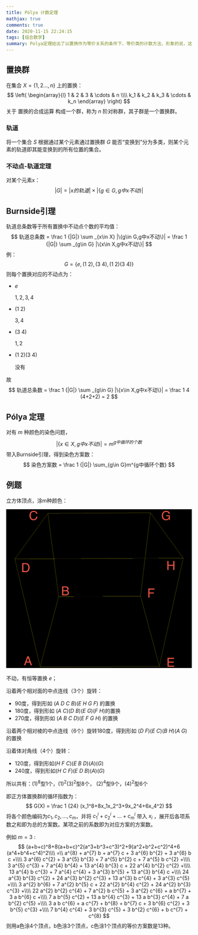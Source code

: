 ```yaml
---
title: Pólya 计数定理
mathjax: true
comments: true
date: 2020-11-15 22:24:15
tags: [组合数学]
summary: Polya定理给出了以置换作为等价关系的条件下，等价类的计数方法，形象的说，这个就是求出了本质不同的染色方案数。
---
```


## 置换群

在集合 $X=\{1,2...,n\}$ 上的置换：
$$
\left(
\begin{array}{l}
1 & 2 & 3 & \cdots & n \\\\
k_1 & k_2 & k_3 & \cdots & k_n
\end{array}
\right)
$$
关于 置换的合成运算 构成一个群，称为 $n$ 阶对称群，其子群是一个置换群。

### 轨道

将一个集合 $S$ 根据通过某个元素通过置换群 $G$ 能否“变换到”分为多类，则某个元素的轨道即其能变换到的所有位置的集合。

### 不动点-轨道定理

对某个元素x：
$$
|G| = |x的轨道|\times |\{g\in G,g中x不动\}|
$$

## Burnside引理

轨道总条数等于所有置换中不动点个数的平均值：
$$
轨道总条数 = \frac 1 {|G|} \sum _{x\in X} |\{g\in G,g中x不动\}| = \frac 1 {|G|} \sum _{g\in G} |\{x\in X,g中x不动\}|
$$
例：
$$
G=\{e,(1\ 2),(3\ 4),(1\ 2)(3\ 4)\}
$$
则每个置换对应的不动点为：

- $e$

  $1,2,3,4$

- $(1\ 2)$

  $3, 4$

- $(3\ 4)$

  $1, 2$

- $(1\ 2)(3\ 4)$

  没有

故
$$
轨道总条数 = \frac 1 {|G|} \sum _{g\in G} |\{x\in X,g中x不动\}| = \frac 1 4 (4+2+2) = 2
$$

## Pólya 定理

对有 $m$ 种颜色的染色问题，
$$
|\{x\in X,g中x不动\}| = m ^ {g中循环的个数}
$$
带入Burnside引理，得到染色方案数：
$$
染色方案数 = \frac 1 {|G|} \sum_{g\in G}m^{g中循环个数}
$$

## 例题

立方体顶点，涂m种颜色：

![cube](Polya-计数定理/cube.png)

不动，有恒等置换 $e$；

沿着两个相对面的中点连线（3个）旋转：

- 90度，得到形如 $(A\ D\ C\ B)(E\ H\ G\ F)$ 的置换
- 180度，得到形如 $(A\ C)(D\ B)(E\ G)(F\ H)$的置换
- 270度，得到形如 $(A\ B\ C\ D)(E\ F\ G\ H)$ 的置换

沿着两个相对棱的中点连线（6个）旋转180度，得到形如 $(D\ F)(E\ C)(B\ H)(A\ G)$的置换

沿着体对角线（4个）旋转：

- 120度，得到形如$(H\ F\ C)(E\ B\ D)(A)(G)$
- 240度，得到形如$(H\ C\ F)(E\ D\ B)(A)(G)$

所以共有：$(1)^8$型1个，$(1)^2(3)^2$型8个， $(2)^4$型9个，$(4)^2$型6个

即正方体置换群的循环指数为：
$$
G(X) = \frac 1 {24} (x_1^8+8x_1x_2^3+9x_2^4+6x_4^2)
$$
将各个颜色编码为$c_1,c_2,...,c_m$，并将 $c_1^i+c_2^i+...+c_m^i$ 带入 $x_i$ ，展开后各项系数之和即为总的方案数。某项之前的系数即为对应方案的方案数。

例如 $m=3$ :
$$
(a+b+c)^8+8(a+b+c)^2(a^3+b^3+c^3)^2+9(a^2+b^2+c^2)^4+6 (a^4+b^4+c^4)^2\\\\
=\\
a^{8} + a^{7} b + a^{7} c + 3 a^{6} b^{2} + 3 a^{6} b c +\\\\
3 a^{6} c^{2} + 3 a^{5} b^{3} + 7 a^{5} b^{2} c + 7 a^{5} b c^{2} +\\\\
3 a^{5} c^{3} + 7 a^{4} b^{4} + 13 a^{4} b^{3} c + 22 a^{4} b^{2} c^{2} +\\\\
13 a^{4} b c^{3} + 7 a^{4} c^{4} + 3 a^{3} b^{5} + 13 a^{3} b^{4} c +\\\\
24 a^{3} b^{3} c^{2} + 24 a^{3} b^{2} c^{3} + 13 a^{3} b c^{4} + 3 a^{3} c^{5} +\\\\
3 a^{2} b^{6} + 7 a^{2} b^{5} c + 22 a^{2} b^{4} c^{2} + 24 a^{2} b^{3} c^{3} +\\\\
22 a^{2} b^{2} c^{4} + 7 a^{2} b c^{5} + 3 a^{2} c^{6} + a b^{7} + 3 a b^{6} c +\\\\
7 a b^{5} c^{2} + 13 a b^{4} c^{3} + 13 a b^{3} c^{4} + 7 a b^{2} c^{5} +\\\\
3 a b c^{6} + a c^{7} + b^{8} + b^{7} c + 3 b^{6} c^{2} + 3 b^{5} c^{3} +\\\\
7 b^{4} c^{4} + 3 b^{3} c^{5} + 3 b^{2} c^{6} + b c^{7} + c^{8}
$$
则用a色涂4个顶点，b色涂3个顶点，c色涂1个顶点的等价方案数是13种。

